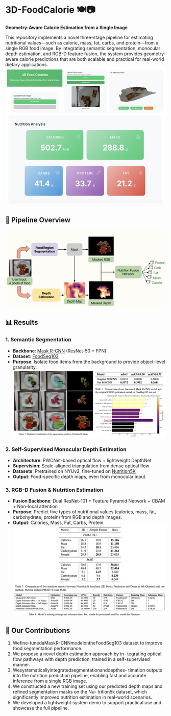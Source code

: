 # 3D-FoodCalorie 🍽️📷
**Geometry-Aware Calorie Estimation from a Single Image**

This repository implements a novel three-stage pipeline for estimating nutritional values—such as calorie, mass, fat, carbs, and protein—from a single RGB food image. By integrating semantic segmentation, monocular depth estimation, and RGB-D feature fusion, the system provides geometry-aware calorie predictions that are both scalable and practical for real-world dietary applications.
![demo](assets/demo.jpg)

## 🚀 Pipeline Overview
![Overal Pipeline](assets/overal_pipeline.jpg)

## 📊 Results
### 1. Semantic Segmentation
- **Backbone**: [Mask R-CNN](https://arxiv.org/abs/1703.06870) (ResNet-50 + FPN)
- **Dataset**: [FoodSeg103](https://xiongweiwu.github.io/foodseg103.html)
- **Purpose**: Isolate food items from the background to provide object-level granularity.
![seg_res](assets/seg_res.jpg)

### 2. Self-Supervised Monocular Depth Estimation
- **Architecture**: PWCNet-based optical flow + lightweight DepthNet
- **Supervision**: Scale-aligned triangulation from dense optical flow
- **Datasets**: Pretrained on NYUv2, fine-tuned on [Nutrition5K](https://github.com/google-research-datasets/Nutrition5k)
- **Output**: Food-specific depth maps, even from monocular input


### 3. RGB-D Fusion & Nutrition Estimation
- **Fusion Backbone**: Dual ResNet-101 + Feature Pyramid Network + CBAM + Non-local attention 
- **Purpose**: Predict five types of nutritional values (calories, mass, fat, carbohydrate, protein) from RGB and depth images.
- **Output**: Calories, Mass, Fat, Carbs, Protein
![fusion_res](assets/fusion_res1.jpg)
![inference](assets/inference_time.jpg)

## 💐 Our Contributions
1. Wefine-tunedaMaskR-CNNmodelontheFoodSeg103 dataset to improve food segmentation performance.
2. We propose a novel depth estimation approach by in- tegrating optical flow pathways with depth prediction, trained in a self-supervised manner.
3. Wesystematicallyintegratedsegmentationanddepthes- timation outputs into the nutrition prediction pipeline, enabling fast and accurate inference from a single RGB image.
4. We constructed a new training set using our predicted depth maps and refined segmentation masks on the Nu- trition5k dataset, which significantly improved nutrition estimation in real-world scenarios.
5. We developed a lightweight system demo to support practical use and showcase the full pipeline.
